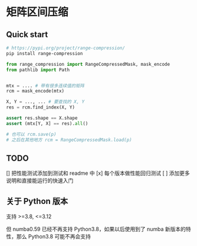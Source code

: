 # 矩阵区间压缩

## Quick start

```bash
# https://pypi.org/project/range-compression/
pip install range-compression
```

```python
from range_compression import RangeCompressedMask, mask_encode
from pathlib import Path


mtx = .... # 带有很多连续值的矩阵
rcm = mask_encode(mtx)

X, Y = ..., ... # 要查找的 X, Y
res = rcm.find_index(X, Y)

assert res.shape == X.shape
assert (mtx[Y, X] == res).all()

# 也可以 rcm.save(p)
# 之后在其他地方 rcm = RangeCompressedMask.load(p)
```


## TODO

[] 把性能测试添加到测试和 readme 中
[x] 每个版本做性能回归测试
[ ] 添加更多说明和直接能运行的快速入门

## 关于 Python 版本

支持 >=3.8, <=3.12

但 numba0.59 已经不再支持 Python3.8，如果以后使用到了 numba 新版本的特性，那么 Python3.8 可能不再会支持
